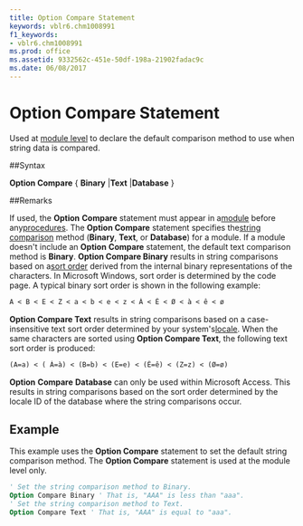 ```yaml
---
title: Option Compare Statement
keywords: vblr6.chm1008991
f1_keywords:
- vblr6.chm1008991
ms.prod: office
ms.assetid: 9332562c-451e-50df-198a-21902fadac9c
ms.date: 06/08/2017
---
```



# Option Compare Statement

Used at [module level](../../Glossary/vbe-glossary.md) to declare the default comparison method to use when string data is compared.

##Syntax

**Option Compare** { **Binary** |**Text** |**Database** }

##Remarks

If used, the  **Option** **Compare** statement must appear in a[module](../../Glossary/vbe-glossary.md) before any[procedures](../../Glossary/vbe-glossary.md).
The  **Option Compare** statement specifies the[string comparison](../../Glossary/vbe-glossary.md) method (**Binary**, **Text**, or **Database**) for a module. If a module doesn't include an **Option** **Compare** statement, the default text comparison method is **Binary**.
 **Option Compare Binary** results in string comparisons based on a[sort order](../../Glossary/vbe-glossary.md) derived from the internal binary representations of the characters. In Microsoft Windows, sort order is determined by the code page. A typical binary sort order is shown in the following example:



```vb
A < B < E < Z < a < b < e < z < À < Ê < Ø < à < ê < ø 

```

 **Option Compare Text** results in string comparisons based on a case-insensitive text sort order determined by your system's[locale](../../Glossary/vbe-glossary.md). When the same characters are sorted using  **Option Compare Text**, the following text sort order is produced:



```vb
(A=a) < ( À=à) < (B=b) < (E=e) < (Ê=ê) < (Z=z) < (Ø=ø) 

```

 **Option** **Compare** **Database** can only be used within Microsoft Access. This results in string comparisons based on the sort order determined by the locale ID of the database where the string comparisons occur.

## Example

This example uses the  **Option Compare** statement to set the default string comparison method. The **Option Compare** statement is used at the module level only.


```vb
' Set the string comparison method to Binary. 
Option Compare Binary ' That is, "AAA" is less than "aaa". 
' Set the string comparison method to Text. 
Option Compare Text ' That is, "AAA" is equal to "aaa". 

```


